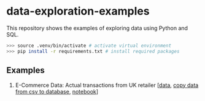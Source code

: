 # data-exploration-examples
This repository shows the examples of exploring data using Python and SQL.

```bash
>>> source .venv/bin/activate # activate virtual environment
>>> pip install -r requirements.txt # install required packages
```

## Examples
1. E-Commerce Data: Actual transactions from UK retailer [[data](https://www.kaggle.com/datasets/carrie1/ecommerce-data?resource=download), [copy data from csv to database](https://github.com/ykaitao/data-exploration-examples/blob/master/sql/e-commerce-cvs-to-table.pgsql), [notebook](https://github.com/ykaitao/data-exploration-examples/blob/master/notebooks/e-commerce-data.ipynb)]
